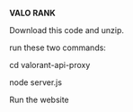 **VALO RANK**

Download this code and unzip.

run these two commands:

cd valorant-api-proxy 

node server.js

Run the website
